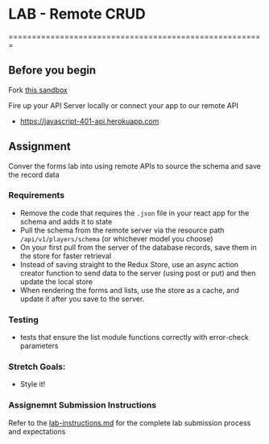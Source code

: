 # LAB - Remote CRUD
=======================================================


## Before you begin
Fork [this sandbox](https://codesandbox.io/s/n7552v6jpl)

Fire up your API Server locally or connect your app to our remote API
* https://javascript-401-api.herokuapp.com

## Assignment
Conver the forms lab into using remote APIs to source the schema and save the record data

### Requirements
* Remove the code that requires the `.json` file in  your react app for the schema and adds it to state
* Pull the schema from the remote server via the resource path `/api/v1/players/schema` (or whichever model you choose)
* On your first pull from the server of the database records, save them in the store for faster retrieval
* Instead of saving straight to the Redux Store, use an async action creator function to send data to the server (using post or put) and then update the local store
* When rendering the forms and lists, use the store as a cache, and update it after you save to the server.

### Testing
* tests that ensure the list module functions correctly with error-check parameters

### Stretch Goals:
* Style it!

### Assignemnt Submission Instructions
Refer to the [lab-instructions.md](../../../reference/submission-instructions/labs.md) for the complete lab submission process and expectations